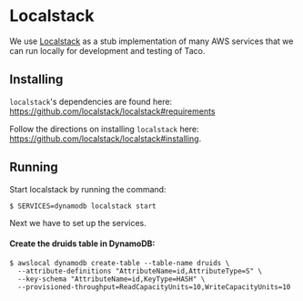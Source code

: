 # Localstack

We use [Localstack](https://github.com/localstack/localstack) as a stub implementation of many AWS services that we can run locally for development and testing of Taco.

## Installing
`localstack`'s dependencies are found here:
https://github.com/localstack/localstack#requirements

Follow the directions on installing `localstack` here: https://github.com/localstack/localstack#installing.


## Running

Start localstack by running the command:
```shell
$ SERVICES=dynamodb localstack start
```

Next we have to set up the services.

#### Create the druids table in DynamoDB:
```shell
$ awslocal dynamodb create-table --table-name druids \
  --attribute-definitions "AttributeName=id,AttributeType=S" \
  --key-schema "AttributeName=id,KeyType=HASH" \
  --provisioned-throughput=ReadCapacityUnits=10,WriteCapacityUnits=10
```
